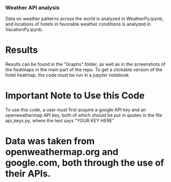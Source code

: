 ### Weather API analysis

Data on weather patterns across the world is analyzed in WeatherPy.ipynb, and locations of hotels in favorable weather conditions is analyzed in VacationPy.ipynb.

# Results
Results can be found in the "Graphs" folder, as well as in the screenshots of the heatmaps in the main part of the repo. To get a clickable version of the hotel heatmap, the code must be run in a jupyter notebook.

# Important Note to Use this Code
To use this code, a user must first acquire a google API key and an openweathermap API key, both of which should be put in quotes in the file api_keys.py, where the text says "YOUR KEY HERE"


# Data was taken from openweathermap.org and google.com, both through the use of their APIs.
